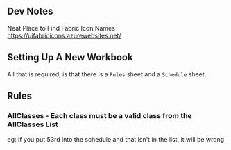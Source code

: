 ## Dev Notes

Neat Place to Find Fabric Icon Names https://uifabricicons.azurewebsites.net/

## Setting Up A New Workbook

All that is required, is that there is a `Rules` sheet and a `Schedule` sheet.

## Rules


### AllClasses - Each class must be a valid class from the AllClasses List
eg: If you put 53rd into the schedule and that isn't in the list, it will be wrong